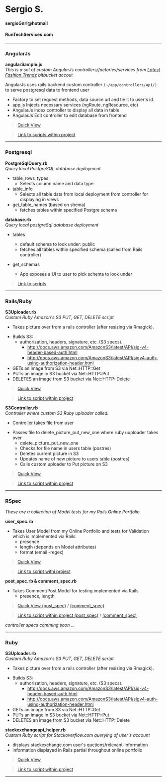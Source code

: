 # Sergio S.  
#### sergioGnrl@hotmail    
#### RunTechServices.com  
 
-------------------------  

### AngularJs  

**angularSample.js**  
*This is a set of custom AngularJs controllers/factories/services from [Latest Fashion Trendz](https://bitbucket.org/wowiamhere/latestfashiontrendzblog) bitbucket accout*

AngularJs uses rails backend custom controller `(~/app/controllers/api/)` to serve postgresql data to frontend user

- Factory to set request methods, data source url and tie it to user's id.
- app.js Injects necessary services (ngRoute, ngResource, etc)
- AngularJs index controller to display all data in table
- AngularJs Edit controller to edit database from frontend  

> [Quick View](https://bitbucket.org/wowiamhere/codesamples/src/24be17bf262b84c399c9543f9fdda337521b38db/AngularJs/angularSample.js?at=master, "wowiamhere's bitbucket account")  

> [Link to scripts within project](https://bitbucket.org/wowiamhere/latestfashiontrendzblog/src/d03d0fd419eea68e6b58cea368129e3a6b230659/app/assets/javascripts/?at=master, "wowiamhere's bitbucket account")  

-------------------------

### Postgresql  
 **PostgreSqlQuery.rb**  
*Query local PostgreSQL database deployment*

- table_rows_types
	- Selects column name and data type.
- table_info
	- Selects all table data from local deployment from controller for displaying in views
- get_table_names (based on shema)
	- fetches tables within specified Postgre schema

**database.rb**  
*Query local postgreSql database deployment*

- tables
	- default schema to look under: public
	- fetches all tables within specified schema (called from Rails controller)

- get_schemas
	- App exposes a UI to user to pick schema to look under

> [Link to scripts](https://bitbucket.org/wowiamhere/codesamples/src/24be17bf262b84c399c9543f9fdda337521b38db/PostgreSql/?at=master, "wowiamhere's bitbucket account")  

------------------------  

### Rails/Ruby  

**S3Uploader.rb**  
*Custom Ruby Amazon's S3 PUT, GET, DELETE script*

* Takes picture over from a rails controller (after resizing via Rmagick).
- Builds S3:
	- authorization, headers, signature, etc. (S3 specs).
		- http://docs.aws.amazon.com/AmazonS3/latest/API/sig-v4-header-based-auth.html
		- http://docs.aws.amazon.com/AmazonS3/latest/API/sigv4-auth-using-authorization-header.html
- GETs an image from S3 via Net::HTTP::Get
- PUTs an image in S3 bucket via Net::HTTP::Put
- DELETES an image from S3 bucket via Net::HTTP::Delete  

> [Quick View](https://bitbucket.org/wowiamhere/codesamples/src/24be17bf262b84c399c9543f9fdda337521b38db/Ruby/S3Uploader.rb?at=master, "wowiamhere's bitbucket account")  

> [Link to script within project](https://bitbucket.org/wowiamhere/runtechservices/src/42dd618a9112a1eb45f1365f054461de81a362bc/app/helpers/s3_helper.rb?at=master, "wowiamhere's bitbucket account")  

**S3Controller.rb**  
*Controller where custom S3 Ruby uploader called.*

* Controller takes file from user
- Passes file to delete_picture_put_new_one where ruby uuploader takes over
	* delete_picture_put_new_one
	+ Checks for file name in users table (postres)
	- Deletes current picture in S3
	* Updates name of new picture to users table (postres)
	+ Calls custom uploader to Put picture on S3  

> [Quick View](https://bitbucket.org/wowiamhere/codesamples/src/24be17bf262b84c399c9543f9fdda337521b38db/RailsRuby/S3Controller.rb?at=master, "wowiamhere's bitbucket account")  

> [Link to script within project](https://bitbucket.org/wowiamhere/runtechservices/src/42dd618a9112a1eb45f1365f054461de81a362bc/app/controllers/users_controller.rb?at=master, "wowiamhere's bitbucket account")  

------------------------

### RSpec  

*These are a collection of Model tests for my Rails Online Portfolio*  

**user_spec.rb** 

- Takes User Model from my Online Portfolio and tests for Validation  
	which is implemented via Rails:  
	- presence  
	- length (depends on Model attributes)  
	- format (email -regex)  

> [Quick View](https://bitbucket.org/wowiamhere/codesamples/src/a3fc1eb1103919f4698178da9e5d4dab458df29c/rspec/user_spec.rb?at=master, "wowiamhere's bitbucket account")  

> [Link to script withi project](https://bitbucket.org/wowiamhere/runtechservices/src/aa60bb9479aa7f4f54c9347fb3deff827b778401/spec/models/user_spec.rb?at=master, "wowiamhere's bitbucket account")  

**post_spec.rb & comment_spec.rb**  

- Takes Comment/Post Model for testing implemented via Rails  
	- presence, length  

> [Quick View (post_spec)](https://bitbucket.org/wowiamhere/codesamples/src/a3fc1eb1103919f4698178da9e5d4dab458df29c/rspec/post_spec.rb?at=master, "wowiamhere's bitbucket account") / [(comment_spec)](https://bitbucket.org/wowiamhere/codesamples/src/a3fc1eb1103919f4698178da9e5d4dab458df29c/rspec/comment_spec.rb?at=master, "wowiamhere's bitbucket account")  

> [Link to script within project (post_spec)](https://bitbucket.org/wowiamhere/runtechservices/src/aa60bb9479aa7f4f54c9347fb3deff827b778401/spec/models/post_spec.rb?at=master, "wowiamhere's bitbucket account") / [(comment_spec)](https://bitbucket.org/wowiamhere/runtechservices/src/aa60bb9479aa7f4f54c9347fb3deff827b778401/spec/models/comment_spec.rb?at=master, "wowiamhere's bitbucket account")    

*controller specs comming soon ...*  

------------------------

### Ruby  

**S3Uploader.rb**  
*Custom Ruby Amazon's S3 PUT, GET, DELETE script*

* Takes picture over from a rails controller (after resizing via Rmagick).
- Builds S3:
	- authorization, headers, signature, etc. (S3 specs).
		- http://docs.aws.amazon.com/AmazonS3/latest/API/sig-v4-header-based-auth.html
		- http://docs.aws.amazon.com/AmazonS3/latest/API/sigv4-auth-using-authorization-header.html
- GETs an image from S3 via Net::HTTP::Get
- PUTs an image in S3 bucket via Net::HTTP::Put
- DELETES an image from S3 bucket via Net::HTTP::Delete  

**stackexchangeapi_helper.rb**  
*Custom Ruby script for Stackoverflow.com querying of user's account*

* displays stackexchange.com user's quetions/relevant-information
* information displayed in Rails partial throughout online portfolio  

> [Quick View](https://bitbucket.org/wowiamhere/codesamples/src/24be17bf262b84c399c9543f9fdda337521b38db/Ruby/stackexchangeapi_helper.rb?at=master, "wowiamhere's bitbucket account")  

> [Link to script within project](https://bitbucket.org/wowiamhere/runtechservices/src/42dd618a9112a1eb45f1365f054461de81a362bc/app/helpers/stackexchangeapi_helper.rb?at=master, "wowiamhere's bitbucket account")  

------------------------



